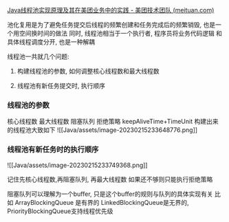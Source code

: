 [Java线程池实现原理及其在美团业务中的实践 - 美团技术团队 (meituan.com)](https://tech.meituan.com/2020/04/02/java-pooling-pratice-in-meituan.html)

池化复用是为了避免任务提交后线程的频繁创建和任务完成后的频繁销毁, 也是一个用空间换时间的做法
同时, 线程池相当于一个执行者, 程序员将业务代码逻辑 和 具体线程调度分开, 也是一种解耦

线程池一共就几个问题:
1. 构建线程池的参数, 如何调整核心线程数和最大线程数

2. 线程池有新任务提交时, 执行顺序


### 线程池的参数
核心线程数 最大线程数 阻塞队列 拒绝策略 keepAliveTime+TimeUnit
构建出来的线程池大致如下
![[Java/assets/image-20230215233648776.png]]

### 线程池有新任务时的执行顺序
![[Java/assets/image-20230215233749368.png]]

记住先核心线程数,再阻塞队列, 再最大线程数  如果还不够则只能执行拒绝策略

阻塞队列可以理解为一个buffer, 只是这个buffer的规则与队列的具体实现有关
比如 ArrayBlockingQueue 是有界的 LinkedBlockingQueue是无界的, 
PriorityBlockingQueue支持线程优先级

